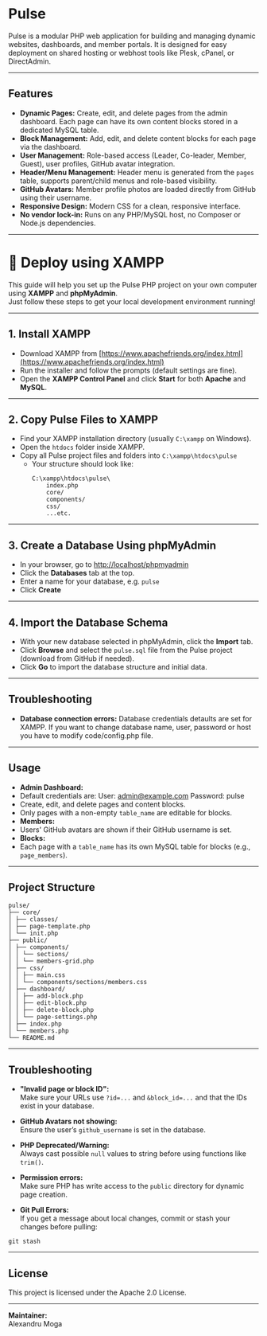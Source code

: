 # Pulse

Pulse is a modular PHP web application for building and managing dynamic websites, dashboards, and member portals. It is designed for easy deployment on shared hosting or webhost tools like Plesk, cPanel, or DirectAdmin.

---

## Features

- **Dynamic Pages:** Create, edit, and delete pages from the admin dashboard. Each page can have its own content blocks stored in a dedicated MySQL table.
- **Block Management:** Add, edit, and delete content blocks for each page via the dashboard.
- **User Management:** Role-based access (Leader, Co-leader, Member, Guest), user profiles, GitHub avatar integration.
- **Header/Menu Management:** Header menu is generated from the `pages` table, supports parent/child menus and role-based visibility.
- **GitHub Avatars:** Member profile photos are loaded directly from GitHub using their username.
- **Responsive Design:** Modern CSS for a clean, responsive interface.
- **No vendor lock-in:** Runs on any PHP/MySQL host, no Composer or Node.js dependencies.

---

# 🚀 Deploy using XAMPP

This guide will help you set up the Pulse PHP project on your own computer using **XAMPP** and **phpMyAdmin**.  
Just follow these steps to get your local development environment running!

---

## 1. Install XAMPP

- Download XAMPP from [https://www.apachefriends.org/index.html](https://www.apachefriends.org/index.html)
- Run the installer and follow the prompts (default settings are fine).
- Open the **XAMPP Control Panel** and click **Start** for both **Apache** and **MySQL**.

---

## 2. Copy Pulse Files to XAMPP

- Find your XAMPP installation directory (usually `C:\xampp` on Windows).
- Open the `htdocs` folder inside XAMPP.
- Copy all Pulse project files and folders into `C:\xampp\htdocs\pulse`
  - Your structure should look like:
    ```
    C:\xampp\htdocs\pulse\
        index.php
        core/
        components/
        css/
        ...etc.
    ```

---

## 3. Create a Database Using phpMyAdmin

- In your browser, go to [http://localhost/phpmyadmin](http://localhost/phpmyadmin)
- Click the **Databases** tab at the top.
- Enter a name for your database, e.g. `pulse`
- Click **Create**

---

## 4. Import the Database Schema

- With your new database selected in phpMyAdmin, click the **Import** tab.
- Click **Browse** and select the `pulse.sql` file from the Pulse project (download from GitHub if needed).
- Click **Go** to import the database structure and initial data.

---



## **Troubleshooting**

- **Database connection errors:** Database credentials detaults are set for XAMPP. If you want to change database name, user, password or host you have to modify code/config.php file.

---

## Usage

- **Admin Dashboard:**
- Default credentials are:
    User: admin@example.com
    Password: pulse
- Create, edit, and delete pages and content blocks.
- Only pages with a non-empty `table_name` are editable for blocks.
- **Members:**  
- Users' GitHub avatars are shown if their GitHub username is set.
- **Blocks:**  
- Each page with a `table_name` has its own MySQL table for blocks (e.g., `page_members`).

---

## Project Structure

```
pulse/
├── core/
│ ├── classes/
│ ├── page-template.php
│ └── init.php
├── public/
│ ├── components/
│ │ └── sections/
│ │ └── members-grid.php
│ ├── css/
│ │ ├── main.css
│ │ └── components/sections/members.css
│ ├── dashboard/
│ │ ├── add-block.php
│ │ ├── edit-block.php
│ │ ├── delete-block.php
│ │ └── page-settings.php
│ ├── index.php
│ └── members.php
└── README.md
```

---

## Troubleshooting

- **"Invalid page or block ID":**  
  Make sure your URLs use `?id=...` and `&block_id=...` and that the IDs exist in your database.

- **GitHub Avatars not showing:**  
  Ensure the user’s `github_username` is set in the database.

- **PHP Deprecated/Warning:**  
  Always cast possible `null` values to string before using functions like `trim()`.

- **Permission errors:**  
  Make sure PHP has write access to the `public` directory for dynamic page creation.

- **Git Pull Errors:**  
  If you get a message about local changes, commit or stash your changes before pulling:
```
git stash
```

---

## License

This project is licensed under the Apache 2.0 License.

---

**Maintainer:**  
Alexandru Moga
